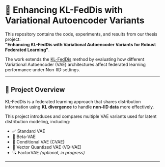 # 🚀 Enhancing KL-FedDis with Variational Autoencoder Variants

This repository contains the code, experiments, and results from our thesis project:  
**"Enhancing KL-FedDis with Variational Autoencoder Variants for Robust Federated Learning"**.

The work extends the [KL-FedDis](https://doi.org/10.1016/j.neuri.2024.100182) method by evaluating how different Variational Autoencoder (VAE) architectures affect federated learning performance under Non-IID settings.

---

## 🧠 Project Overview

KL-FedDis is a federated learning approach that shares distribution information using **KL divergence** to handle **non-IID data** more effectively.

This project introduces and compares multiple VAE variants used for latent distribution modeling, including:

- ✅ Standard VAE  
- 🔄 Beta-VAE  
- 🔣 Conditional VAE (CVAE)  
- 🧱 Vector Quantized VAE (VQ-VAE)  
- 🔍 FactorVAE *(optional, in progress)*

---



